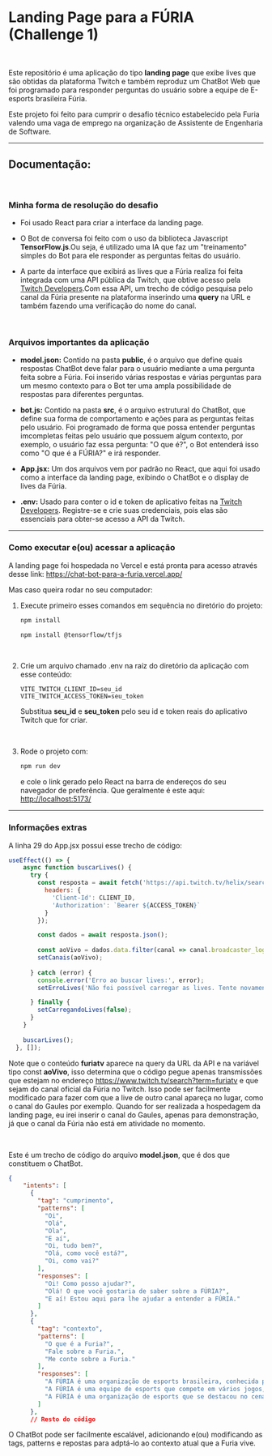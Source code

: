 # Landing Page para a FÚRIA (Challenge 1)

<br>

Este repositório é uma aplicação do tipo **landing page** que exibe lives que são obtidas da plataforma Twitch e também reproduz um ChatBot Web que foi programado para responder perguntas do usuário sobre a equipe de E-esports brasileira Fúria.

Este projeto foi feito para cumprir o desafio técnico estabelecido pela Furia valendo uma vaga de emprego na organização de Assistente de Engenharia de Software.

****

## Documentação:

<br>

### Minha forma de resolução do desafio

- Foi usado React para criar a interface da landing page.

- O Bot de conversa foi feito com o uso da biblioteca Javascript **TensorFlow.js**.Ou seja, é utilizado uma IA que faz um "treinamento" simples do Bot para ele responder as perguntas feitas do usuário.

- A parte da interface que exibirá as lives que a Fúria realiza foi feita integrada com uma API pública da Twitch, que obtive acesso pela <a href="https://dev.twitch.tv/">Twitch Developers</a>.Com essa API, um trecho de código pesquisa pelo canal da Fúria presente na plataforma inserindo uma **query** na URL e também fazendo uma verificação do nome do canal.

<br>

### Arquivos importantes da aplicação

- **model.json:** Contido na pasta **public**, é o arquivo que define quais respostas ChatBot deve falar para o usuário mediante a uma pergunta feita sobre a Fúria. Foi inserido várias respostas e várias perguntas para um mesmo contexto para o Bot ter uma ampla possibilidade de respostas para diferentes perguntas.

- **bot.js:** Contido na pasta **src**, é o arquivo estrutural do ChatBot, que define sua forma de comportamento e ações para as perguntas feitas pelo usuário. Foi programado de forma que possa entender perguntas imcompletas feitas pelo usuário que possuem algum contexto, por exemplo, o usuário faz essa pergunta: "O que é?", o Bot entenderá isso como "O que é a FÚRIA?" e irá responder.

- **App.jsx:** Um dos arquivos vem por padrão no React, que aqui foi usado como a interface da landing page, exibindo o ChatBot e o display de lives da Fúria.

- **.env:** Usado para conter o id e token de aplicativo feitas na <a href="https://dev.twitch.tv/">Twitch Developers</a>. Registre-se e crie suas credenciais, pois elas são essenciais para obter-se acesso a API da Twitch.

****

### Como executar e(ou) acessar a aplicação

A landing page foi hospedada no Vercel e está pronta para acesso através desse link: <a href="https://chat-bot-para-a-furia.vercel.app/">https://chat-bot-para-a-furia.vercel.app/</a>

Mas caso queira rodar no seu computador:

1. Execute primeiro esses comandos em sequência no diretório do projeto: 
   ```bash
   npm install
   ```
   ```bash
   npm install @tensorflow/tfjs
   ```

   <br>

2. Crie um arquivo chamado .env na raíz do diretório da aplicação com esse conteúdo:
   ```env
   VITE_TWITCH_CLIENT_ID=seu_id
   VITE_TWITCH_ACCESS_TOKEN=seu_token
   ```
   Substitua **seu_id** e **seu_token** pelo seu id e token reais do aplicativo Twitch que for criar.

   <br>

3. Rode o projeto com:
   ```bash
   npm run dev
   ```
   e cole o link gerado pelo React na barra de endereços do seu navegador de preferência.  Que geralmente é este aqui: <a href="http://localhost:5173/">http://localhost:5173/</a>
  
****

### Informações extras

A linha 29 do App.jsx possui esse trecho de código:  
```jsx
useEffect(() => {
    async function buscarLives() {
      try {
        const resposta = await fetch('https://api.twitch.tv/helix/search/channels?query=furiatv&live_only=true', {
          headers: {
            'Client-Id': CLIENT_ID,
            'Authorization': `Bearer ${ACCESS_TOKEN}`
          }
        });

        const dados = await resposta.json();
        
        const aoVivo = dados.data.filter(canal => canal.broadcaster_login.toLowerCase() === 'furiatv');
        setCanais(aoVivo);
  
      } catch (error) {
        console.error('Erro ao buscar lives:', error);
        setErroLives('Não foi possível carregar as lives. Tente novamente mais tarde.');

      } finally {
        setCarregandoLives(false);
      }
    }
  
    buscarLives();
  }, []);
```

Note que o conteúdo **furiatv** aparece na query da URL da API e na variável tipo const **aoVivo**, isso determina que o código pegue apenas transmissões que estejam no endereço <a href="https://www.twitch.tv/search?term=furiatv">https://www.twitch.tv/search?term=furiatv</a> e que sejam do canal oficial da Fúria no Twitch. Isso pode ser facilmente modificado para fazer com que a live de outro canal apareça no lugar, como o canal do Gaules por exemplo. Quando for ser realizada a hospedagem da landing page, eu irei inserir o canal do Gaules, apenas para demonstração, já que o canal da Fúria não está em atividade no momento.

<br>

Este é um trecho de código do arquivo **model.json**, que é dos que constituem o ChatBot.
```json
{
    "intents": [
      {
        "tag": "cumprimento",
        "patterns": [
          "Oi",
          "Olá",
          "Ola",
          "E aí",
          "Oi, tudo bem?",
          "Olá, como você está?",
          "Oi, como vai?"
        ],
        "responses": [
          "Oi! Como posso ajudar?",
          "Olá! O que você gostaria de saber sobre a FÚRIA?",
          "E aí! Estou aqui para lhe ajudar a entender a FÚRIA."
        ]
      },
      {
        "tag": "contexto",
        "patterns": [
          "O que é a Furia?",
          "Fale sobre a Furia.",
          "Me conte sobre a Furia."
        ],
        "responses": [
          "A FÚRIA é uma organização de esports brasileira, conhecida principalmente por sua equipe de CS:GO.",
          "A FÚRIA é uma equipe de esports que compete em vários jogos, com destaque para CS:GO.",
          "A FÚRIA é uma organização de esports que se destacou no cenário competitivo brasileiro e internacional."
        ] 
      },
      // Resto do código
```

O ChatBot pode ser facilmente escalável, adicionando e(ou) modificando as tags, patterns e repostas para adptá-lo ao contexto atual que a Furia vive.